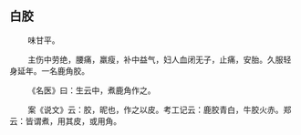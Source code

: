 ## 白胶
<p>&emsp;&emsp;
味甘平。
</p>
<p>&emsp;&emsp;
主伤中劳绝，腰痛，羸瘦，补中益气，妇人血闭无子，止痛，安胎。久服轻身延年。一名鹿角胶。
</p>
<p>&emsp;&emsp;
《名医》曰：生云中，煮鹿角作之。
</p>
<p>&emsp;&emsp;
案《说文》云：胶，昵也，作之以皮。考工记云：鹿胶青白，牛胶火赤。郑云：皆谓煮，用其皮，或用角。
</p>